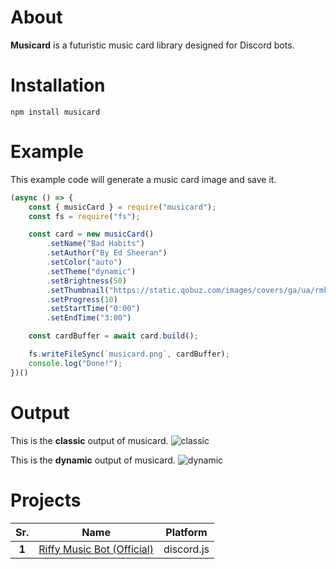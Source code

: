# __About__
**Musicard** is a futuristic music card library designed for Discord bots.

# __Installation__
```
npm install musicard
```

# __Example__
This example code will generate a music card image and save it.
```js
(async () => {
    const { musicCard } = require("musicard");
    const fs = require("fs");

    const card = new musicCard()
        .setName("Bad Habits")
        .setAuthor("By Ed Sheeran")
        .setColor("auto")
        .setTheme("dynamic")
        .setBrightness(50)
        .setThumbnail("https://static.qobuz.com/images/covers/ga/ua/rmk2cpqliuaga_600.jpg")
        .setProgress(10)
        .setStartTime("0:00")
        .setEndTime("3:00")

    const cardBuffer = await card.build();

    fs.writeFileSync(`musicard.png`, cardBuffer);
    console.log("Done!");
})()
```

# __Output__
This is the **classic** output of musicard.
![classic](https://s6.imgcdn.dev/ZDw99.png)

This is the **dynamic** output of musicard.
![dynamic](https://s6.imgcdn.dev/ZD6Jy.png)

# Projects
|  Sr.  |            Name            |  Platform  |
|:-----:|:--------------------------:|:----------:|
| **1** | [Riffy Music Bot (Official)](https://github.com/riffy-team/riffy-music-bot) | discord.js |
